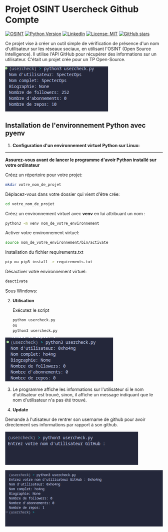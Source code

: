 # Projet OSINT Usercheck Github Compte


[![OSINT](https://img.shields.io/badge/OSINT-Training-blue)](https://ozint.eu) [![Python Version](https://img.shields.io/badge/Python-3.11.6-yellow)](https://www.python.org/downloads/release/python-3116/) [![LinkedIn](https://img.shields.io/badge/LinkedIn-Connect-blue?style=social&logo=linkedin)](https://www.linkedin.com/in/lou-j/) [![License: MIT](https://img.shields.io/badge/License-MIT-magenta.svg)](licence) [![GitHub stars](https://img.shields.io/github/stars/0xho4ng/usercheck-github.svg?style=social&label=Star&maxAge=86400)](https://github.com/0xho4ng/usercheck-github/stargazers/)





Ce projet vise à créer un outil simple de vérification de présence d'un nom d'utilisateur sur les réseaux sociaux, en utilisant l'OSINT (Open Source Intelligence). Il utilise l'API GitHub pour récupérer des informations sur un utilisateur. C'était un projet crée pour un TP Open-Source.

![Image d'illustration](images/usercheck.png)
## Installation de l'environnement Python avec pyenv

1. **Configuration d'un environnement virtuel Python sur Linux:**
---
**Assurez-vous avant de lancer le programme d'avoir Python installé sur votre ordinateur**

Créez un répertoire pour votre projet:
   ```bash 
   mkdir votre_nom_de_projet
   ```
Déplacez-vous dans votre dossier qui vient d'être crée:
   ```bash
   cd votre_nom_de_projet
   ```
Créez un environnement virtuel avec **venv** en lui attribuant un nom : 
   ```bash
   python3 -m venv nom_de_votre_environnement
   ```

Activer votre environnement virtuel: 
  ```bash
  source nom_de_votre_environnement/bin/activate
  ```
Installation du fichier requirements.txt 
  ```bash
  pip ou pip3 install -r requirements.txt
  ```
Désactiver votre environnement virtuel:
  ```bash
  deactivate
  ```
Sous Windows: 


2. **Utilisation**


    Exécutez le script
    ```bash
    python usercheck.py 
    ou
    python3 usercheck.py
    ```

![Image d'illustration](images/usercheck-demo.png)


3. Le programme affiche les informations sur l'utilisateur si le nom d'utilisateur est trouvé, sinon, il affiche un message indiquant que le nom d'utilisateur n'a pas été trouvé. 


4. **Update**

Demande à l'utisateur de rentrer son username de github pour avoir directement ses informations par rapport à son github.

![Image d'illustration](images/usercheck-enter-username.png)

![Image d'illustration](images/usercheck-enter-username-fonctionnement.png)
